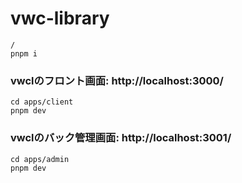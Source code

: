 # vwc-library

```
/
pnpm i
```

### vwclのフロント画面:  http://localhost:3000/
```
cd apps/client
pnpm dev
```

### vwclのバック管理画面: http://localhost:3001/
```
cd apps/admin
pnpm dev
```
